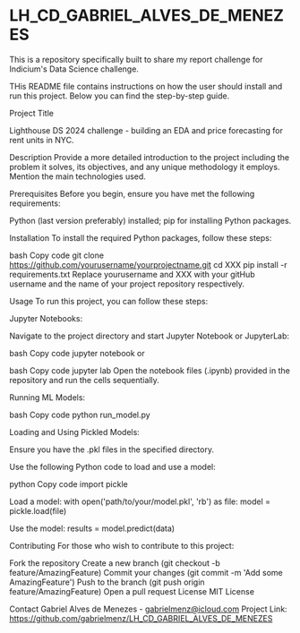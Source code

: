 # LH_CD_GABRIEL_ALVES_DE_MENEZES
This is a repository specifically built to share my report challenge for Indicium's Data Science challenge.

THis README file contains instructions on how the user should install and run this project. Below you can find the step-by-step guide.

Project Title

Lighthouse DS 2024 challenge - building an EDA and price forecasting for rent units in NYC.

Description
Provide a more detailed introduction to the project including the problem it solves, its objectives, and any unique methodology it employs. Mention the main technologies used.

Prerequisites
Before you begin, ensure you have met the following requirements:

Python (last version preferably) installed;
pip for installing Python packages.

Installation
To install the required Python packages, follow these steps:

bash
Copy code
git clone https://github.com/yourusername/yourprojectname.git
cd  XXX
pip install -r requirements.txt
Replace yourusername and XXX with your gitHub username and the name of your project repository respectively.

Usage
To run this project, you can follow these steps:

Jupyter Notebooks:

Navigate to the project directory and start Jupyter Notebook or JupyterLab:

bash
Copy code
jupyter notebook
or

bash
Copy code
jupyter lab
Open the notebook files (.ipynb) provided in the repository and run the cells sequentially.

Running ML Models:

bash
Copy code
python run_model.py

Loading and Using Pickled Models:

Ensure you have the .pkl files in the specified directory.

Use the following Python code to load and use a model:

python
Copy code
import pickle

Load a model:
with open('path/to/your/model.pkl', 'rb') as file:
    model = pickle.load(file)

Use the model:
results = model.predict(data)


Contributing
For those who wish to contribute to this project:

Fork the repository
Create a new branch (git checkout -b feature/AmazingFeature)
Commit your changes (git commit -m 'Add some AmazingFeature')
Push to the branch (git push origin feature/AmazingFeature)
Open a pull request
License
MIT License

Contact
Gabriel Alves de Menezes - gabrielmenz@icloud.com
Project Link: https://github.com/gabrielmenz/LH_CD_GABRIEL_ALVES_DE_MENEZES

